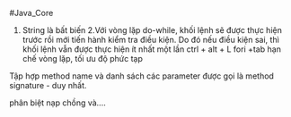 #Java_Core
1. String là bất biến
2.Với vòng lặp do-while, khối lệnh sẽ được thực hiện trước rồi mới tiến hành kiểm tra điều kiện. Do đó nếu điều kiện sai, thì khối lệnh vẫn được thực hiện ít nhất một lần
ctrl + alt + L
fori +tab
hạn chế vòng lặp, tối ưu độ phức tạp

Tập hợp method name và danh sách các parameter được gọi là method signature - duy nhất.

phân biệt nạp chồng và....
